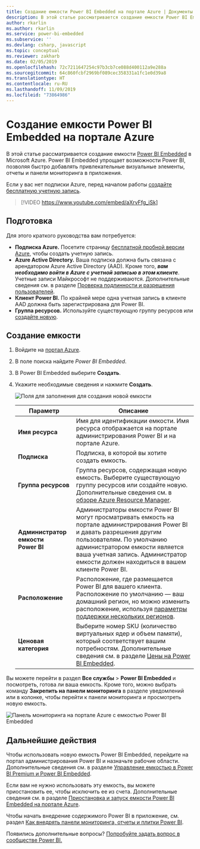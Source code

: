 ```yaml
---
title: Создание емкости Power BI Embedded на портале Azure | Документы Майкрософт
description: В этой статье рассматривается создание емкости Power BI Embedded в Microsoft Azure.
author: rkarlin
ms.author: rkarlin
ms.service: power-bi-embedded
ms.subservice: ''
ms.devlang: csharp, javascript
ms.topic: conceptual
ms.reviewer: zakharb
ms.date: 02/05/2019
ms.openlocfilehash: 72c7211647254c97b3cb7ce088d400112a9e288a
ms.sourcegitcommit: 64c860fcbf2969bf089cec358331a1fc1e0d39a8
ms.translationtype: HT
ms.contentlocale: ru-RU
ms.lasthandoff: 11/09/2019
ms.locfileid: "73864986"
---
```

# <a name="create-power-bi-embedded-capacity-in-the-azure-portal"></a>Создание емкости Power BI Embedded на портале Azure

В этой статье рассматривается создание емкости [Power BI Embedded](azure-pbie-what-is-power-bi-embedded.md) в Microsoft Azure. Power BI Embedded упрощает возможности Power BI, позволяя быстро добавлять привлекательные визуальные элементы, отчеты и панели мониторинга в приложения.

Если у вас нет подписки Azure, перед началом работы [создайте бесплатную учетную запись](https://azure.microsoft.com/free/).

> [!VIDEO https://www.youtube.com/embed/aXrvFfg_iSk]

## <a name="before-you-begin"></a>Подготовка

Для этого краткого руководства вам потребуется:

* **Подписка Azure.** Посетите страницу [бесплатной пробной версии Azure](https://azure.microsoft.com/free/), чтобы создать учетную запись.
* **Azure Active Directory.** Ваша подписка должна быть связана с арендатором Azure Active Directory (AAD). Кроме того, ***вам необходимо войти в Azure с учетной записью в этом клиенте***. Учетные записи Майкрософт не поддерживаются. Дополнительные сведения см. в разделе [Проверка подлинности и разрешения пользователей](https://docs.microsoft.com/azure/analysis-services/analysis-services-manage-users).
* **Клиент Power BI.** По крайней мере одна учетная запись в клиенте AAD должна быть зарегистрирована для Power BI.
* **Группа ресурсов.** Используйте существующую группу ресурсов или [создайте новую](https://docs.microsoft.com/azure/azure-resource-manager/resource-group-overview).

## <a name="create-a-capacity"></a>Создание емкости

1. Войдите на [портал Azure](https://portal.azure.com/).

2. В поле поиска найдите *Power BI Embedded*.

3. В Power BI Embedded выберите **Создать**.

4. Укажите необходимые сведения и нажмите **Создать**.

    ![Поля для заполнения для создания новой емкости](media/azure-pbie-create-capacity/azure-portal-create-power-bi-embedded.png)

    |Параметр |Описание |
    |---------|---------|
    |**Имя ресурса**|Имя для идентификации емкости. Имя ресурса отображается на портале администрирования Power BI и на портале Azure.|
    |**Подписка**|Подписка, в которой вы хотите создать емкость.|
    |**Группа ресурсов**|Группа ресурсов, содержащая новую емкость. Выберите существующую группу ресурсов или создайте новую. Дополнительные сведения см. в [обзоре Azure Resource Manager](https://docs.microsoft.com/azure/azure-resource-manager/resource-group-overview).|
    |**Администратор емкости Power BI**|Администраторы емкости Power BI могут просматривать емкость на портале администрирования Power BI и давать разрешения другим пользователям. По умолчанию администратором емкости является ваша учетная запись. Администратор емкости должен находиться в вашем клиенте Power BI.|
    |**Расположение**|Расположение, где размещается Power BI для вашего клиента. Расположение по умолчанию — ваш домашний регион, но можно изменить расположение, используя [параметры поддержки нескольких регионов](embedded-multi-geo.md).
    |**Ценовая категория**|Выберите номер SKU (количество виртуальных ядер и объем памяти), который соответствует вашим потребностям.  Дополнительные сведения см. в разделе [Цены на Power BI Embedded](https://azure.microsoft.com/pricing/details/power-bi-embedded/).|

Вы можете перейти в раздел **Все службы** > **Power BI Embedded** и посмотреть, готова ли ваша емкость. Кроме того, можно выбрать команду **Закрепить на панели мониторинга** в разделе уведомлений или в колонке, чтобы перейти к панели мониторинга и просмотреть новую емкость.

![Панель мониторинга на портале Azure с емкостью Power BI Embedded](media/azure-pbie-create-capacity/azure-portal-dashboard.png)

## <a name="next-steps"></a>Дальнейшие действия

Чтобы использовать новую емкость Power BI Embedded, перейдите на портал администрирования Power BI и назначьте рабочие области. Дополнительные сведения см. в разделе [Управление емкостью в Power BI Premium и Power BI Embedded](https://powerbi.microsoft.com/documentation/powerbi-admin-premium-manage/).

Если вам не нужно использовать эту емкость, вы можете приостановить ее, чтобы исключить ее из счета. Дополнительные сведения см. в разделе [Приостановка и запуск емкости Power BI Embedded на портале Azure](azure-pbie-pause-start.md).

Чтобы начать внедрение содержимого Power BI в приложение, см. раздел [Как внедрять панели мониторинга, отчеты и плитки Power BI](https://powerbi.microsoft.com/documentation/powerbi-developer-embedding-content/).

Появились дополнительные вопросы? [Попробуйте задать вопрос в сообществе Power BI.](https://community.powerbi.com/)